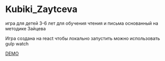 # Kubiki_Zaytceva
игра для детей 3-6 лет для обучения чтения и письма основанный на методике Зайцева

Игра создана на react
чтобы локально запустить можно использовать gulp watch

<a href="http://fmap.ru/games/game/BeginCounter/index.html">DEMO </a>
